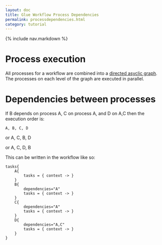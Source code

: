 ```yaml
---
layout: doc
title: Glue Workflow Process Dependencies
permalink: processdependencies.html
category: tutorial
---
```



{% include nav.markdown %}

# Process execution

All processes for a workflow are combined into a [directed asyclic graph](http://en.wikipedia.org/wiki/Directed_acyclic_graph).
The processes on each level of the graph are executed in parallel.

# Dependencies between processes

If B depends on process A, C on process A, and D on A,C then the execution order is:

	A, B, C, D

or
	A, C, B, D
	
or
	A, C, D, B

This can be written in the workflow like so:

	tasks{
		A{
			tasks = { context -> }
		}
		B{
			dependencies="A"
			tasks = { context -> }
		}
		C{
			dependencies="A"
			tasks = { context -> }
		}
		D{
			dependencies="A,C"
			tasks = { context -> }
		}
	}


